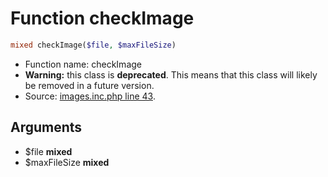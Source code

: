 Function checkImage
===========================





```php
mixed checkImage($file, $maxFileSize)
```

* Function name: checkImage
* **Warning:** this class is **deprecated**. This means that this class will likely be removed in a future version.
* Source: [images.inc.php line 43](https://github.com/PrestaShop/PrestaShop/blob/1.6.0.2/images.inc.php#L43).

Arguments
---------

* $file **mixed**
* $maxFileSize **mixed**

